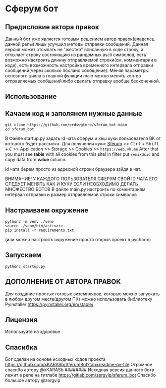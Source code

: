 # Сферум бот
## Предисловие автора правок
Данный бот уже является готовым решением автор правок(владелец данной репы) лишь улучшил методы отправки сообщений.
Данная версия может отсылать не "жёстко" вписанную в коде строку, а отсылает строку состояющию из рандомных ascii символов,
есть возможно настроить длинну отправляемой строки(см. комментарии в коде), есть возможность настройка временного интервала отправки
сообщений(через сколько послано сообщение).
Меняя параметры основного цикла в главной функции main можно менять кол-во отправляемых сообщений либо сделать отправку вообще бесконечной.

## Использование

##  Качаем код и заполянем нужные данные

```
git clone https://github.com/erdswgtere/sferum_bot-main
cd sferum_bot
```

В Файле startup.py задать id чата сферум и хеш куки пользователя ВК от которого будет рассылка. Для получения куки:
[Sferum](https://web.vk.me/) >> <kbd>Ctrl</kbd> + <kbd>Shift</kbd> + <kbd>C</kbd> >> Application >> Storage >> Cookies >> ```https://web.vk.me```
After that you must see **table** with all cookies from this site!
in filter put ```remixdsid``` and copy data from **value** column.

id чата берем просто из адресной строки браузера зайдя в чат.

ВНИМАНИЕ! У КАЖДОГО ПОЛЬЗОВАТЕЛЯ СФЕРУМ СВОЙ ID ЧАТА ЕГО СЛЕДУЕТ МЕНЯТЬ КАК И КУКУ ЕСЛИ НЕОБХОДИМО ДЕЛАТЬ МНОЖЕСТВО БОТОВ
В файле main.py настроить по коментариям интервал отправки и размер отправляемой строки символов

## Настраиваем окружение
```
python3 -m venv ./venv
source ./venv/bin/activate
pip install -r requirements.txt
```
(или можно настроить окружение просто открыв проект в pycharm)
## Запускаем

```
python3 startup.py
```
## ДОПОЛНЕНИЕ ОТ АВТОРА ПРАВОК
Для создание простых готовых экземпляров, которые можно запускать в любом другом месте(другом ПК)
можно использовать библиотеку Pyinstaller
https://pyinstaller.org/en/stable/
## Лицензия

Используйте на здоровье

## Спасибка

Бот сделан на основе исходных кодов проекта https://github.com/xKARASb/SferumBot?tab=readme-ov-file
Огромное спасибо автору @xKARASb
########
Исходная версия данного бота лежит в репе на гитлабе https://gitlab.com/zergvip/sferum_bot
Спасибо большое автору @zergvip


